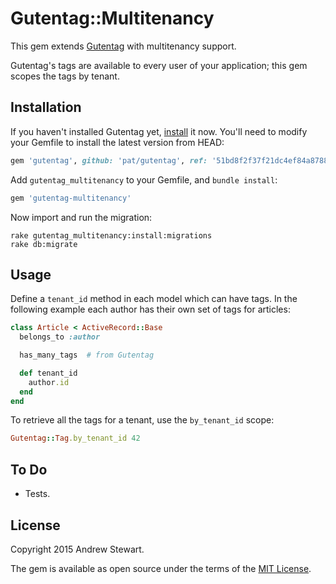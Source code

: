 # Gutentag::Multitenancy

This gem extends [Gutentag](https://github.com/pat/gutentag) with multitenancy support.

Gutentag's tags are available to every user of your application; this gem scopes the tags by tenant.


## Installation

If you haven't installed Gutentag yet, [install](https://github.com/pat/gutentag#installation) it now.  You'll need to modify your Gemfile to install the latest version from HEAD:

```ruby
gem 'gutentag', github: 'pat/gutentag', ref: '51bd8f2f37f21dc4ef84a87889db4f28aa3573e2'
```

Add `gutentag_multitenancy` to your Gemfile, and `bundle install`:

```ruby
gem 'gutentag-multitenancy'
```

Now import and run the migration:

```
rake gutentag_multitenancy:install:migrations
rake db:migrate
```


## Usage

Define a `tenant_id` method in each model which can have tags.  In the following example each author has their own set of tags for articles:

```ruby
class Article < ActiveRecord::Base
  belongs_to :author

  has_many_tags  # from Gutentag

  def tenant_id
    author.id
  end
end
```

To retrieve all the tags for a tenant, use the `by_tenant_id` scope:

```ruby
Gutentag::Tag.by_tenant_id 42
```

## To Do

- Tests.


## License

Copyright 2015 Andrew Stewart.

The gem is available as open source under the terms of the [MIT License](http://opensource.org/licenses/MIT).

